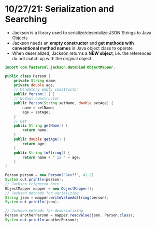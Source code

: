# 10/27/21: Serialization and Searching 

- Jackson is a library used to serialize/deserialize JSON Strings to Java Objects 
- Jackson needs an **empty constructor** and **get methods with conventional method names** in Java object class to operate
- When deserialized, Jackson returns a **NEW object**, i.e. the references do not match up with the original object 

```java
import com.fasterxml.jackson.databind.ObjectMapper;

public class Person {
    private String name;
    private double age;
    // Mandatory empty constructor
    public Person() { }
    // Normal constructor
    public Person(String setName, double setAge) {
        name = setName;
        age = setAge;
    }
    // Get 
    public String getName() {
        return name;
    }
    public double getAge() {
        return age;
    }
    public String toString() {
        return name + " is " + age;
    }
}

Person person = new Person("Geoff", 41.2)
System.out.println(person);
// Jackson triggered here
ObjectMapper mapper = new ObjectMapper();
// Jackson methods for serializing
String json = mapper.writeValueAsString(person);
System.out.println(json);

// Jackson methods for deserializing
Person anotherPerson = mapper.readValue(json, Person.class);
System.out.println(anotherPerson);
```